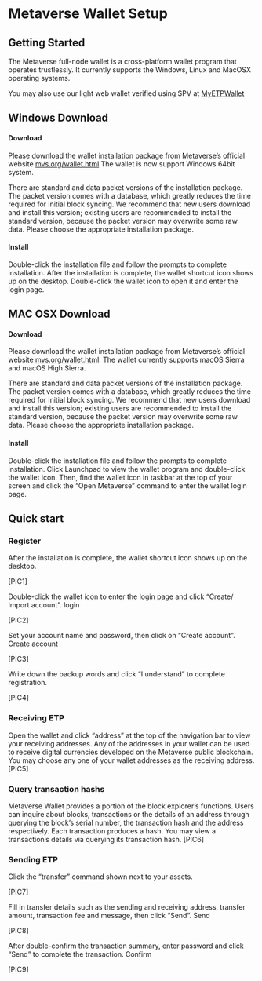 # Metaverse Wallet Setup

## Getting Started

The Metaverse full-node wallet is a cross-platform wallet program that operates trustlessly. It currently supports the Windows, Linux and MacOSX operating systems.

You may also use our light web wallet verified using SPV at [MyETPWallet](https://myetpwallet.com)

## Windows Download

#### Download

Please download the wallet installation package from Metaverse’s official website [mvs.org/wallet.html](https://mvs.org/wallet.html) The wallet is now support Windows 64bit system.

There are standard and data packet versions of the installation package. The packet version comes with a database, which greatly reduces the time required for initial block syncing. We recommend that new users download and install this version; existing users are recommended to install the standard version, because the packet version may overwrite some raw data. Please choose the appropriate installation package.

#### Install

Double-click the installation file and follow the prompts to complete installation. After the installation is complete, the wallet shortcut icon shows up on the desktop. Double-click the wallet icon to open it and enter the login page.

## MAC OSX Download

#### Download

Please download the wallet installation package from Metaverse’s official website [mvs.org/wallet.html](https://mvs.org/wallet.html). The wallet currently supports macOS Sierra and macOS High Sierra.

There are standard and data packet versions of the installation package. The packet version comes with a database, which greatly reduces the time required for initial block syncing. We recommend that new users download and install this version; existing users are recommended to install the standard version, because the packet version may overwrite some raw data. Please choose the appropriate installation package.

#### Install

Double-click the installation file and follow the prompts to complete installation. Click Launchpad to view the wallet program and double-click the wallet icon. Then, find the wallet icon in taskbar at the top of your screen and click the “Open Metaverse” command to enter the wallet login page.

## Quick start

### Register

After the installation is complete, the wallet shortcut icon shows up on the desktop.

[PIC1]

Double-click the wallet icon to enter the login page and click “Create/ Import account”.
login

[PIC2]

Set your account name and password, then click on “Create account”.
Create account

[PIC3]

Write down the backup words and click “I understand” to complete registration.

[PIC4]

### Receiving ETP

Open the wallet and click “address” at the top of the navigation bar to view your receiving addresses. Any of the addresses in your wallet can be used to receive digital currencies developed on the Metaverse public blockchain. You may choose any one of your wallet addresses as the receiving address.
[PIC5]

### Query transaction hashs

Metaverse Wallet provides a portion of the block explorer’s functions. Users can inquire about blocks, transactions or the details of an address through querying the block’s serial number, the transaction hash and the address respectively. Each transaction produces a hash. You may view a transaction’s details via querying its transaction hash.
[PIC6]

### Sending ETP

Click the “transfer” command shown next to your assets.

[PIC7]

Fill in transfer details such as the sending and receiving address, transfer amount, transaction fee and message, then click “Send”.
Send

[PIC8]

After double-confirm the transaction summary, enter password and click “Send” to complete the transaction.
Confirm

[PIC9]
